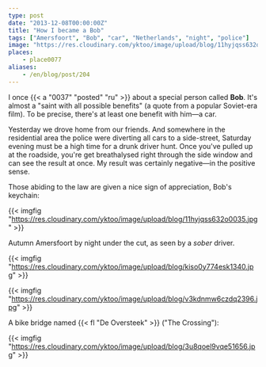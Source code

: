 ```yaml
---
type: post
date: "2013-12-08T00:00:00Z"
title: "How I became a Bob"
tags: ["Amersfoort", "Bob", "car", "Netherlands", "night", "police"]
image: "https://res.cloudinary.com/yktoo/image/upload/blog/11hyjqss632o0035.jpg"
places:
    - place0077
aliases:
    - /en/blog/post/204
---
```


I once {{< a "0037" "posted" "ru" >}} about a special person called **Bob**. It's almost a "saint with all possible benefits" (a quote from a popular Soviet-era film). To be precise, there's at least one benefit with him—a car.

<!--more-->

Yesterday we drove home from our friends. And somewhere in the residential area the police were diverting all cars to a side-street, Saturday evening must be a high time for a drunk driver hunt. Once you've pulled up at the roadside, you're get breathalysed right through the side window and can see the result at once. My result was certainly negative—in the positive sense.

Those abiding to the law are given a nice sign of appreciation, Bob's keychain:

{{< imgfig "https://res.cloudinary.com/yktoo/image/upload/blog/11hyjqss632o0035.jpg" >}}

Autumn Amersfoort by night under the cut, as seen by a *sober* driver.

{{< imgfig "https://res.cloudinary.com/yktoo/image/upload/blog/kiso0y774esk1340.jpg" >}}

{{< imgfig "https://res.cloudinary.com/yktoo/image/upload/blog/v3kdnmw6czdq2396.jpg" >}}

A bike bridge named {{< fl "De Oversteek" >}} ("The Crossing"):

{{< imgfig "https://res.cloudinary.com/yktoo/image/upload/blog/3u8qoel9vqe51656.jpg" >}}
